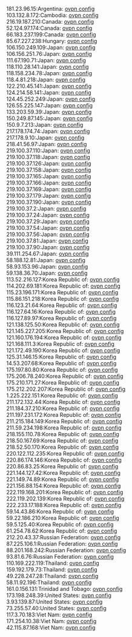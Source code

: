181.23.96.15:Argentina: [ovpn config](vpn/181_23_96_15.ovpn)  
103.132.8.172:Cambodia: [ovpn config](vpn/103_132_8_172.ovpn)  
216.19.187.210:Canada: [ovpn config](vpn/216_19_187_210.ovpn)  
52.124.97.174:Canada: [ovpn config](vpn/52_124_97_174.ovpn)  
66.183.237.199:Canada: [ovpn config](vpn/66_183_237_199.ovpn)  
85.67.227.238:Hungary: [ovpn config](vpn/85_67_227_238.ovpn)  
106.150.249.109:Japan: [ovpn config](vpn/106_150_249_109.ovpn)  
106.156.251.76:Japan: [ovpn config](vpn/106_156_251_76.ovpn)  
111.67.190.71:Japan: [ovpn config](vpn/111_67_190_71.ovpn)  
118.110.28.141:Japan: [ovpn config](vpn/118_110_28_141.ovpn)  
118.158.234.78:Japan: [ovpn config](vpn/118_158_234_78.ovpn)  
118.4.81.218:Japan: [ovpn config](vpn/118_4_81_218.ovpn)  
122.210.45.141:Japan: [ovpn config](vpn/122_210_45_141.ovpn)  
124.214.58.141:Japan: [ovpn config](vpn/124_214_58_141.ovpn)  
124.45.252.249:Japan: [ovpn config](vpn/124_45_252_249.ovpn)  
126.55.225.147:Japan: [ovpn config](vpn/126_55_225_147.ovpn)  
133.203.59.39:Japan: [ovpn config](vpn/133_203_59_39.ovpn)  
150.249.87.145:Japan: [ovpn config](vpn/150_249_87_145.ovpn)  
150.9.7.213:Japan: [ovpn config](vpn/150_9_7_213.ovpn)  
217.178.174.74:Japan: [ovpn config](vpn/217_178_174_74.ovpn)  
217.178.9.10:Japan: [ovpn config](vpn/217_178_9_10.ovpn)  
218.41.56.97:Japan: [ovpn config](vpn/218_41_56_97.ovpn)  
219.100.37.110:Japan: [ovpn config](vpn/219_100_37_110.ovpn)  
219.100.37.118:Japan: [ovpn config](vpn/219_100_37_118.ovpn)  
219.100.37.126:Japan: [ovpn config](vpn/219_100_37_126.ovpn)  
219.100.37.158:Japan: [ovpn config](vpn/219_100_37_158.ovpn)  
219.100.37.165:Japan: [ovpn config](vpn/219_100_37_165.ovpn)  
219.100.37.166:Japan: [ovpn config](vpn/219_100_37_166.ovpn)  
219.100.37.169:Japan: [ovpn config](vpn/219_100_37_169.ovpn)  
219.100.37.179:Japan: [ovpn config](vpn/219_100_37_179.ovpn)  
219.100.37.190:Japan: [ovpn config](vpn/219_100_37_190.ovpn)  
219.100.37.2:Japan: [ovpn config](vpn/219_100_37_2.ovpn)  
219.100.37.24:Japan: [ovpn config](vpn/219_100_37_24.ovpn)  
219.100.37.29:Japan: [ovpn config](vpn/219_100_37_29.ovpn)  
219.100.37.54:Japan: [ovpn config](vpn/219_100_37_54.ovpn)  
219.100.37.56:Japan: [ovpn config](vpn/219_100_37_56.ovpn)  
219.100.37.81:Japan: [ovpn config](vpn/219_100_37_81.ovpn)  
219.100.37.90:Japan: [ovpn config](vpn/219_100_37_90.ovpn)  
39.111.254.67:Japan: [ovpn config](vpn/39_111_254_67.ovpn)  
58.188.12.81:Japan: [ovpn config](vpn/58_188_12_81.ovpn)  
58.93.153.96:Japan: [ovpn config](vpn/58_93_153_96.ovpn)  
59.138.36.70:Japan: [ovpn config](vpn/59_138_36_70.ovpn)  
113.52.216.127:Korea Republic of: [ovpn config](vpn/113_52_216_127.ovpn)  
114.202.69.181:Korea Republic of: [ovpn config](vpn/114_202_69_181.ovpn)  
115.23.196.171:Korea Republic of: [ovpn config](vpn/115_23_196_171.ovpn)  
115.86.151.218:Korea Republic of: [ovpn config](vpn/115_86_151_218.ovpn)  
116.123.21.64:Korea Republic of: [ovpn config](vpn/116_123_21_64.ovpn)  
116.127.64.16:Korea Republic of: [ovpn config](vpn/116_127_64_16.ovpn)  
116.127.89.97:Korea Republic of: [ovpn config](vpn/116_127_89_97.ovpn)  
121.138.125.50:Korea Republic of: [ovpn config](vpn/121_138_125_50.ovpn)  
121.145.227.205:Korea Republic of: [ovpn config](vpn/121_145_227_205.ovpn)  
121.160.176.194:Korea Republic of: [ovpn config](vpn/121_160_176_194.ovpn)  
121.168.111.3:Korea Republic of: [ovpn config](vpn/121_168_111_3.ovpn)  
121.172.49.190:Korea Republic of: [ovpn config](vpn/121_172_49_190.ovpn)  
125.31.146.15:Korea Republic of: [ovpn config](vpn/125_31_146_15.ovpn)  
14.53.207.68:Korea Republic of: [ovpn config](vpn/14_53_207_68.ovpn)  
175.197.80.80:Korea Republic of: [ovpn config](vpn/175_197_80_80.ovpn)  
175.206.78.240:Korea Republic of: [ovpn config](vpn/175_206_78_240.ovpn)  
175.210.171.27:Korea Republic of: [ovpn config](vpn/175_210_171_27.ovpn)  
175.212.202.207:Korea Republic of: [ovpn config](vpn/175_212_202_207.ovpn)  
1.225.222.151:Korea Republic of: [ovpn config](vpn/1_225_222_151.ovpn)  
211.172.132.44:Korea Republic of: [ovpn config](vpn/211_172_132_44.ovpn)  
211.184.37.210:Korea Republic of: [ovpn config](vpn/211_184_37_210.ovpn)  
211.197.231.172:Korea Republic of: [ovpn config](vpn/211_197_231_172.ovpn)  
211.215.184.149:Korea Republic of: [ovpn config](vpn/211_215_184_149.ovpn)  
211.59.234.198:Korea Republic of: [ovpn config](vpn/211_59_234_198.ovpn)  
218.155.110.78:Korea Republic of: [ovpn config](vpn/218_155_110_78.ovpn)  
218.50.167.69:Korea Republic of: [ovpn config](vpn/218_50_167_69.ovpn)  
218.52.50.170:Korea Republic of: [ovpn config](vpn/218_52_50_170.ovpn)  
220.122.112.235:Korea Republic of: [ovpn config](vpn/220_122_112_235.ovpn)  
220.86.174.146:Korea Republic of: [ovpn config](vpn/220_86_174_146.ovpn)  
220.86.83.25:Korea Republic of: [ovpn config](vpn/220_86_83_25.ovpn)  
221.144.127.42:Korea Republic of: [ovpn config](vpn/221_144_127_42.ovpn)  
221.149.74.89:Korea Republic of: [ovpn config](vpn/221_149_74_89.ovpn)  
221.156.88.154:Korea Republic of: [ovpn config](vpn/221_156_88_154.ovpn)  
222.119.168.201:Korea Republic of: [ovpn config](vpn/222_119_168_201.ovpn)  
222.119.202.139:Korea Republic of: [ovpn config](vpn/222_119_202_139.ovpn)  
222.233.17.188:Korea Republic of: [ovpn config](vpn/222_233_17_188.ovpn)  
59.14.43.86:Korea Republic of: [ovpn config](vpn/59_14_43_86.ovpn)  
59.22.186.210:Korea Republic of: [ovpn config](vpn/59_22_186_210.ovpn)  
59.5.125.40:Korea Republic of: [ovpn config](vpn/59_5_125_40.ovpn)  
61.254.78.62:Korea Republic of: [ovpn config](vpn/61_254_78_62.ovpn)  
212.20.43.37:Russian Federation: [ovpn config](vpn/212_20_43_37.ovpn)  
87.225.106.1:Russian Federation: [ovpn config](vpn/87_225_106_1.ovpn)  
88.201.168.242:Russian Federation: [ovpn config](vpn/88_201_168_242.ovpn)  
93.81.6.76:Russian Federation: [ovpn config](vpn/93_81_6_76.ovpn)  
110.169.222.119:Thailand: [ovpn config](vpn/110_169_222_119.ovpn)  
159.192.179.73:Thailand: [ovpn config](vpn/159_192_179_73.ovpn)  
49.228.247.28:Thailand: [ovpn config](vpn/49_228_247_28.ovpn)  
58.11.92.196:Thailand: [ovpn config](vpn/58_11_92_196.ovpn)  
161.0.156.131:Trinidad and Tobago: [ovpn config](vpn/161_0_156_131.ovpn)  
173.198.248.39:United States: [ovpn config](vpn/173_198_248_39.ovpn)  
3.93.139.87:United States: [ovpn config](vpn/3_93_139_87.ovpn)  
73.255.57.40:United States: [ovpn config](vpn/73_255_57_40.ovpn)  
117.3.70.183:Viet Nam: [ovpn config](vpn/117_3_70_183.ovpn)  
171.254.10.38:Viet Nam: [ovpn config](vpn/171_254_10_38.ovpn)  
42.115.87.168:Viet Nam: [ovpn config](vpn/42_115_87_168.ovpn)  
